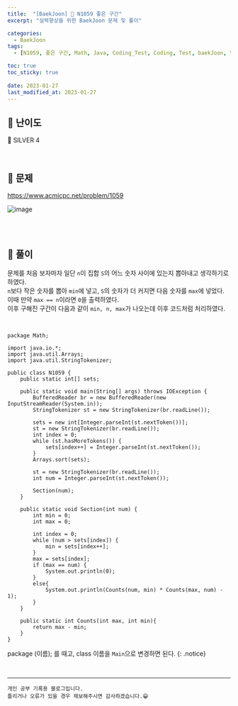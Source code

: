 ```yaml
---
title:  "[BaekJoon] 🥈 N1059 좋은 구간"
excerpt: "실력향상을 위한 BaekJoon 문제 및 풀이"

categories:
  - BaekJoon
tags:
  - [N1059, 좋은 구간, Math, Java, Coding_Test, Coding, Test, baekJoon, 백준]

toc: true
toc_sticky: true
 
date: 2023-01-27
last_modified_at: 2023-01-27
---
```


## 📌 난이도

  🥈 SILVER 4

<br>

## 📌 문제

<https://www.acmicpc.net/problem/1059>

![image](https://user-images.githubusercontent.com/37824506/214983129-c9f3c551-e724-47a8-b916-c8f3a2d61a64.png)

<br>



<br>

## 📌 풀이

문제를 처음 보자마자 일단 `n`이 집합 `S`의 어느 숫자 사이에 있는지 뽑아내고 생각하기로 하였다.  
`n`보다 작은 숫자를 뽑아 `min`에 넣고, `S`의 숫자가 더 커지면 다음 숫자를 `max`에 넣었다.  
이때 만약 `max == n`이라면 `0`을 출력하였다.  
이후 구해진 구간이 다음과 같이 `min, n, max`가 나오는데 이후 코드처럼 처리하였다.

<br>

```
package Math;

import java.io.*;
import java.util.Arrays;
import java.util.StringTokenizer;

public class N1059 {
    public static int[] sets;

    public static void main(String[] args) throws IOException {
        BufferedReader br = new BufferedReader(new InputStreamReader(System.in));
        StringTokenizer st = new StringTokenizer(br.readLine());

        sets = new int[Integer.parseInt(st.nextToken())];
        st = new StringTokenizer(br.readLine());
        int index = 0;
        while (st.hasMoreTokens()) {
            sets[index++] = Integer.parseInt(st.nextToken());
        }
        Arrays.sort(sets);

        st = new StringTokenizer(br.readLine());
        int num = Integer.parseInt(st.nextToken());

        Section(num);
    }

    public static void Section(int num) {
        int min = 0;
        int max = 0;

        int index = 0;
        while (num > sets[index]) {
            min = sets[index++];
        }
        max = sets[index];
        if (max == num) {
            System.out.println(0);
        }
        else{
            System.out.println(Counts(num, min) * Counts(max, num) - 1);
        }
    }

    public static int Counts(int max, int min){
        return max - min;
    }
}
```


package (이름); 를 때고, class 이름을 `Main`으로 변경하면 된다.
{: .notice} 



<br>


***
    개인 공부 기록용 블로그입니다.
    틀리거나 오류가 있을 경우 제보해주시면 감사하겠습니다.😁